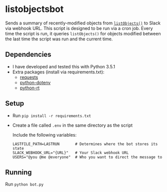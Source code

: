 # listobjectsbot

Sends a summary of recently-modified objects from [`listObjects()`](http://jenkins-1.dataone.org/jenkins/job/API%20Documentation%20-%20trunk/ws/api-documentation/build/html/apis/MN_APIs.html#MNRead.listObjects) to Slack via webhook URL. This
script is designed to be run via a cron job. Every time the script is run, it
queries `listObjects()` for objects modified between the last time the script
was run and the current time.

## Dependencies

- I have developed and tested this with Python 3.5.1
- Extra packages (install via requirements.txt):
  - [requests](http://docs.python-requests.org/en/master/)
  - [python-dotenv](https://github.com/theskumar/python-dotenv)
  - [python-rt](https://gitlab.labs.nic.cz/labs/python-rt)

## Setup

- Run `pip install -r requirements.txt`
- Create a file called `.env` in the same directory as the script

  Include the following variables:

  ```
  LASTFILE_PATH=LASTRUN       # Determines where the bot stores its state
  SLACK_WEBHOOK_URL="{URL}"   # Your Slack webhook URL
  USERS="@you @me @everyone"  # Who you want to direct the message to
  ```

## Running

Run `python bot.py`
